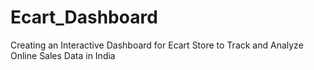 # Ecart_Dashboard
Creating an Interactive Dashboard for Ecart Store to Track and Analyze Online Sales Data in India
